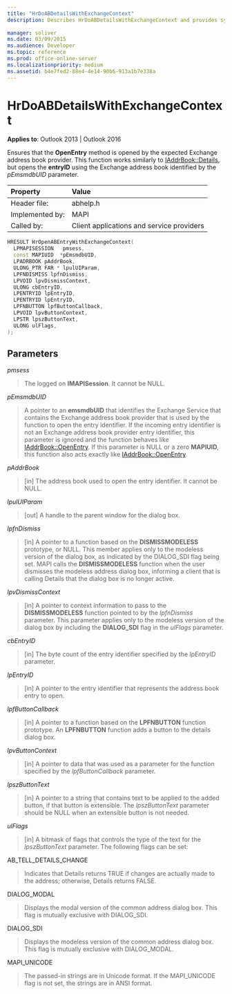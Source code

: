 ```yaml
---
title: "HrDoABDetailsWithExchangeContext"
description: Describes HrDoABDetailsWithExchangeContext and provides syntax and parameters.
 
manager: soliver
ms.date: 03/09/2015
ms.audience: Developer
ms.topic: reference
ms.prod: office-online-server
ms.localizationpriority: medium
ms.assetid: b4e7fed2-88e4-4e14-90b6-913a1b7e338a
---
```


# HrDoABDetailsWithExchangeContext

  
  
**Applies to**: Outlook 2013 | Outlook 2016 
  
Ensures that the **OpenEntry** method is opened by the expected Exchange address book provider. This function works similarly to [IAddrBook::Details](iaddrbook-details.md), but opens the **entryID** using the Exchange address book identified by the  _pEmsmdbUID_ parameter. 
  
|Property |Value |
|:-----|:-----|
|Header file:  <br/> |abhelp.h  <br/> |
|Implemented by:  <br/> |MAPI  <br/> |
|Called by:  <br/> |Client applications and service providers  <br/> |
   
```cpp
HRESULT HrOpenABEntryWithExchangeContext(
  LPMAPISESSION   pmsess,
  const MAPIUID  *pEmsmdbUID,
  LPADRBOOK pAddrBook,
  ULONG_PTR FAR * lpulUIParam,
  LPFNDISMISS lpfnDismiss,
  LPVOID lpvDismissContext,
  ULONG cbEntryID,
  LPENTRYID lpEntryID,
  LPENTRYID lpEntryID,
  LPFNBUTTON lpfButtonCallback,
  LPVOID lpvButtonContext,
  LPSTR lpszButtonText,
  ULONG ulFlags,
);
```

## Parameters

 _pmsess_
  
> The logged on **IMAPISession**. It cannot be NULL.
    
 _pEmsmdbUID_
  
> A pointer to an **emsmdbUID** that identifies the Exchange Service that contains the Exchange address book provider that is used by the function to open the entry identifier. If the incoming entry identifier is not an Exchange address book provider entry identifier, this parameter is ignored and the function behaves like [IAddrBook::OpenEntry](iaddrbook-openentry.md). If this parameter is NULL or a zero **MAPIUID**, this function also acts exactly like [IAddrBook::OpenEntry](iaddrbook-openentry.md). 
    
 _pAddrBook_
  
> [in] The address book used to open the entry identifier. It cannot be NULL.
    
 _lpulUIParam_
  
> [out] A handle to the parent window for the dialog box.
    
 _lpfnDismiss_
  
> [in] A pointer to a function based on the **DISMISSMODELESS** prototype, or NULL. This member applies only to the modeless version of the dialog box, as indicated by the DIALOG_SDI flag being set. MAPI calls the **DISMISSMODELESS** function when the user dismisses the modeless address dialog box, informing a client that is calling Details that the dialog box is no longer active. 
    
 _lpvDismissContext_
  
> [in] A pointer to context information to pass to the **DISMISSMODELESS** function pointed to by the  _lpfnDismiss_ parameter. This parameter applies only to the modeless version of the dialog box by including the **DIALOG_SDI** flag in the _ulFlags_ parameter. 
    
 _cbEntryID_
  
> [in] The byte count of the entry identifier specified by the  _lpEntryID_ parameter. 
    
 _lpEntryID_
  
> [in] A pointer to the entry identifier that represents the address book entry to open.
    
 _lpfButtonCallback_
  
> [in] A pointer to a function based on the **LPFNBUTTON** function prototype. An **LPFNBUTTON** function adds a button to the details dialog box. 
    
 _lpvButtonContext_
  
> [in] A pointer to data that was used as a parameter for the function specified by the  _lpfButtonCallback_ parameter. 
    
 _lpszButtonText_
  
> [in] A pointer to a string that contains text to be applied to the added button, if that button is extensible. The  _lpszButtonText_ parameter should be NULL when an extensible button is not needed. 
    
 _ulFlags_
  
> [in] A bitmask of flags that controls the type of the text for the  _lpszButtonText_ parameter. The following flags can be set: 
    
AB_TELL_DETAILS_CHANGE
  
> Indicates that Details returns TRUE if changes are actually made to the address; otherwise, Details returns FALSE.
    
DIALOG_MODAL
  
> Displays the modal version of the common address dialog box. This flag is mutually exclusive with DIALOG_SDI.
    
DIALOG_SDI
  
> Displays the modeless version of the common address dialog box. This flag is mutually exclusive with DIALOG_MODAL.
    
MAPI_UNICODE
  
> The passed-in strings are in Unicode format. If the MAPI_UNICODE flag is not set, the strings are in ANSI format.
    

